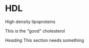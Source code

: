 # HDL

High density lipoproteins

This is the "good" cholesterol

_Heading_
This section needs something
